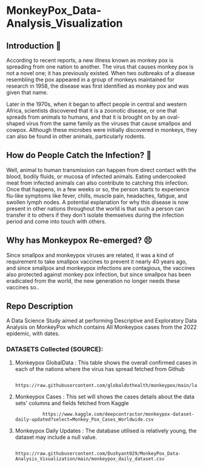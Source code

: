 # MonkeyPox_Data-Analysis_Visualization

## Introduction 🔰

According to recent reports, a new illness known as monkey pox is spreading from one nation to another. The virus that causes monkey pox is not a novel one; it has previously existed. When two outbreaks of a disease resembling the pox appeared in a group of monkeys maintained for research in 1958, the disease was first identified as monkey pox and was given that name.

Later in the 1970s, when it began to affect people in central and western Africa, scientists discovered that it is a zoonotic disease, or one that spreads from animals to humans, and that it is brought on by an oval-shaped virus from the same family as the viruses that cause smallpox and cowpox. Although these microbes were initially discovered in monkeys, they can also be found in other animals, particularly rodents.


## How do People Catch the Infection? 🤔

Well, animal to human transmission can happen from direct contact with the blood, bodily fluids, or mucosa of infected animals. Eating undercooked meat from infected animals can also contribute to catching this infection. Once that happens, in a few weeks or so, the person starts to experience flu-like symptoms like fever, chills, muscle pain, headaches, fatigue, and swollen lymph nodes. A potential explanation for why this disease is now present in other nations throughout the world is that such a person can transfer it to others if they don't isolate themselves during the infection period and come into touch with others.


## Why has Monkeypox Re-emerged? 😣

Since smallpox and monkeypox viruses are related, it was a kind of requirement to take smallpox vaccines to prevent it nearly 40 years ago, and since smallpox and monkeypox infections are contagious, the vaccines also protected against monkey pox infection, but since smallpox has been eradicated from the world, the new generation no longer needs these vaccines so..


## Repo Description

A Data Science Study aimed at performing Descriptive and Exploratory Data Analysis on MonkeyPox which contains All Monkeypox cases from the 2022 epidemic, with dates.


### DATASETS Collected (SOURCE):

1. Monkeypox GlobalData : This table shows the overall confirmed cases in each of the nations where the virus has spread fetched from Github

                                  
                 https://raw.githubusercontent.com/globaldothealth/monkeypox/main/latest.csv
                                
                              
2. Monkeypox Cases : This set will shows the cases details about the data sets' columns and fields fetched from Kaggle

                       
                 https://www.kaggle.com/deepcontractor/monkeypox-dataset-daily-updated?select=Monkey_Pox_Cases_Worldwide.csv
                   
                              
3. Monkeypox Daily Updates : The database utilised is relatively young, the dataset may include a null value.

                         
                 https://raw.githubusercontent.com/Dushyant029/MonkeyPox_Data-Analysis_Visualization/main/monkeypox_daily_dataset.csv

